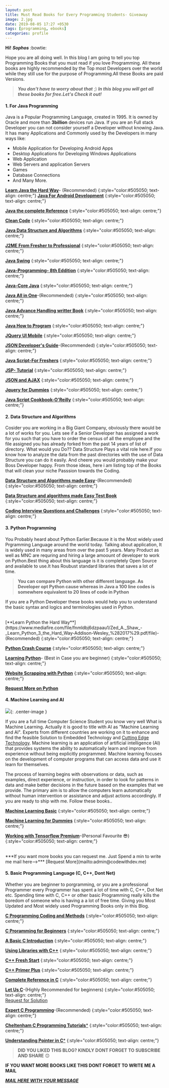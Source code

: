 ```yaml
---
layout: post
title: Must Read Books for Every Programming Students- Giveaway
image: 2.jpg
date: 2019-08-05 17:27 +0530
tags: [programming, ebooks]
categories: profile
---
```


 **Hi!** ***Sophos*** :bowtie:
 
 Hope you are all doing well. In this blog I am going to tell you top Programming Books that you must read if you love Programming.
All these books are highly recommended by the Top most Developers over the world while they still use for the purpose of Programming.All these Books are paid Versions.
   >**_You don't have to worry about that_** ;) 
   **_In this blog you will get all these books for free.Let's Check it out!_**
   


 
 
  
#### 1. For Java Programming 
 
 Java is a Popular Programming Language, created in 1995. It is owned by Oracle and more than **3billion** devices run Java. If you are an Full stack Developer you can not consider yourself a Developer without knowing Java. It has many Applications and Commonly used by the Developers in many ways like:
 
   * Mobile Application for Developing Android Apps
   * Desktop Applications for Developing Windows Applications
   * Web Application
   * Web Servers and application Servers
   * Games
   * Database Connections 
   * And Many More.
   

  [**Learn Java the Hard Way**](http://www.mediafire.com/file/3qkqp32xddozrf3/Jeff_Friesen_-_Learn_Java_for_Android_Development-Apress_%25282014%2529.pdf/file)- (Recommended)
  {:style="color:#505050; text-align: centre;"}
 [**Java For Android Development**](http://www.mediafire.com/file/3qkqp32xddozrf3/Jeff_Friesen_-_Learn_Java_for_Android_Development-Apress_%25282014%2529.pdf/file)
  {:style="color:#505050; text-align: centre;"}
  
 [**Java the complete Reference**](http://www.mediafire.com/file/0ltkbv0lqrr9erj/Patrick_Naughton%252C_Herbert_Schildt_-_Java__The_Complete_Reference-McGraw-Hill_Osborne_Media_%25281996%2529.pdf/file)
 {:style="color:#505050; text-align: centre;"}
 
 [**Clean Code**](http://www.mediafire.com/file/817g7faiyyv7goz/Robert_C._Martin_-_Clean_Code__A_Handbook_of_Agile_Software_Craftsmanship-Prentice_Hall_%25282008%2529.pdf/file)
 {:style="color:#505050; text-align: centre;"}
 
 [**Java Data Structure and Algorithms**](https://www.mediafire.com/file/hj3n6xptqi2f3u5/Java_-_Data_Structure_And_Algorithms.pdf/file)
  {:style="color:#505050; text-align: centre;"}
  
 [**J2ME From Fresher to Professional**](https://www.mediafire.com/file/iqnttvicxnl0lh5/J2ME_-_From_Fresher_to_Professional.pdf/file)
 {:style="color:#505050; text-align: centre;"}
 
 [**Java Swing**](https://www.mediafire.com/file/dn91qkf5eda1caj/Java_Swing.pdf/file)
  {:style="color:#505050; text-align: centre;"}
  
 [**Java-Programming- 8th Eddition**](https://www.mediafire.com/file/613ajeyvgzh0b8h/Java_-_Programming_-_8th_Edition.pdf/file)
 {:style="color:#505050; text-align: centre;"}
 
 [**Java-Core Java**](https://www.mediafire.com/file/wrj4v232lwf7193/Java_-_Core_Java.pdf/file)
 {:style="color:#505050; text-align: centre;"}
 
 [**Java All in One**](https://www.mediafire.com/file/vhpi1vfqmwb5caf/Java_-_All_In_One.pdf/file)-(Recommended)
{:style="color:#505050; text-align: centre;"} 
 
 [**Java Advance Handling writter Book**](https://www.mediafire.com/file/r7ssga0v3nxekar/Java_-_Advance_Handling_Writen_Book.pdf/file)
  {:style="color:#505050; text-align: centre;"}
  
 [**Java How to Program**](https://www.mediafire.com/file/3vvabj364ozumdm/Java_-_How_to_Program.pdf/file)
   {:style="color:#505050; text-align: centre;"}
 
 [**JQuery UI Mobile**](https://www.mediafire.com/file/8pp4beo92to9fb4/JQuery_JQuery_UI___JQuery_Mobile.pdf/file)
 {:style="color:#505050; text-align: centre;"}
 
 [**JSON Developer's Guide**](https://www.mediafire.com/file/0dd70422tzzjtae/JSON_-_Developer_s_Guide.pdf/file)-(Recommended)
 {:style="color:#505050; text-align: centre;"}
 
 [**Java Script-For Freshers**](https://www.mediafire.com/file/d2dswabyowlwoh3/Java_Script_-_Fresher.pdf/file)
  {:style="color:#505050; text-align: centre;"}
  
 [**JSP- Tutorial**](https://www.mediafire.com/file/ucihmbqhb0kgfv4/JSP_-_Tutorial.pdf/file)
 {:style="color:#505050; text-align: centre;"}
 
 [**JSON and AJAX**](https://www.mediafire.com/file/gpo9nn2sbv1ww32/Javascript_-_JSON_and_Ajax.pdf/file)
 {:style="color:#505050; text-align: centre;"}

 [**Jquery for Dummies**](https://www.mediafire.com/file/nk5u4acp3e8t0st/JQuery_for_Dummies.pdf/file)
  {:style="color:#505050; text-align: centre;"}
  
 [**Java Script Cookbook-O'Reilly**](https://www.mediafire.com/file/a8ra88uo365tjhn/Shelley_Powers_-_JavaScript_Cookbook_%28Oreilly_Cookbooks%29-O%27Reilly_Media_%282010%29.pdf/file) 
 {:style="color:#505050; text-align: centre;"}
  
#### 2. Data Structure and Algorithms

Cosider you are working in a Big Giant Company, obviously there would be a lot of works for you. Lets see if a Senior Developer has assigned a work for you such that you have to order the census of all the employee and the file assigned you has already forked from the past 14 years of list of directory. What would you Do?? 
  Data Structure Plays a vital role here.If you know how to analyze the data from the past directories with the use of Data Structure you can do it easily. And cheere you would probably make your Boss Developer happy. 
  From those ideas, here i am listing top of the Books that will clean your niche Passsion towards the Coding. 
<br/>

[**Data Structure and Algorithms made Easy**](https://www.mediafire.com/file/piss49loddi6rof/Narasimha_Karumanchi_-_Data_structures_and_algorithms_made_easy-CareerMonk.pdf/file)-(Recommended)
{:style="color:#505050; text-align: centre;"}

[**Data Structure and algorithms made Easy Test Book**](https://www.mediafire.com/file/y7heytrqqvvokd3/Narasimha_Karumanchi_-_Data_Structures_and_Algorithms_Made_Easy__Data_Structures_and_Algorithmic_Puzzles-CareerMonk_Plublications_%282017%29.pdf/file)
{:style="color:#505050; text-align: centre;"}

[**Coding Interview Questions and Challenges**](https://www.mediafire.com/file/tja9v59ep1p262y/Narasimha_Karumanchi_-_Coding_Interview_Questions-CareerMonk_Publ._%282016%29.pdf/file)
{:style="color:#505050; text-align: centre;"}


#### 3. Python Programming

You Probably heard about Python Earlier.Because it is the Most widely used Prgramming Language around the world today. Talking about application, It is widely used in many areas from over the past 5 years. Many Product as well as MNC are requring and hiring a large amoount of developer to work on Python.Best thing about this language is it is completely Open Source and available to use.It has Roubust standard libraries that saves a lot of time. 
 > **You can compare Python with other different language. As Developer opt Python cause whereas in Java a 100 line codes is somewhere equivalent to 20 lines of code in Python**
 
 If you are a Python Developer these books would help you to understand the basic syntax and logics and terminologies used in Python.
 
 <br/>
 [**Learn Python the Hard Way**](https://www.mediafire.com/file/fnmldbj6dzpaau1/Zed_A._Shaw_-_Learn_Python_3_the_Hard_Way-Addison-Wesley_%282017%29.pdf/file)-(Recommended)
 {:style="color:#505050; text-align: centre;"}
 
 [**Python Crash Course**](https://www.mediafire.com/file/0f9c3wi9nooeguj/Eric_Matthes_-_Python_Crash_Course_A_Hands-On%2C_Project-Based_Introduction_to_Programming-No_Starch_Press_%282016%29.pdf/file)
 {:style="color:#505050; text-align: centre;"}
 
 [**Learning Python**](https://www.mediafire.com/file/67sq8a7f6gwffd0/Mark_Lutz_-_Learning_Python%2C_4th_Edition-O%27Reilly_Media_%282009%29.pdf/file)- (Best in Case you are beginner)
 {:style="color:#505050; text-align: centre;"}
 
 [**Website Scrapping with Python**](https://www.mediafire.com/file/ky9eozuuct4xt7z/Website_Scrapping_with_Python.pdf/file)
 {:style="color:#505050; text-align: centre;"}
 
 [**Request More on Python**](mailto:admin@codewithdev.me)
 
 
#### 4. Machine Learning and AI
![]({{site.baseurl}}/images/3.jpg){: .center-image }
 
 If you are a full time Computer Science Student you know very well What is Machine Learning. Actually it is good to title with AI as "Machine Learning and AI". Experts from different countries are working on it to enhance and find the feasible Solution to Embedded Technology and [Cutting Edge Technology](https://www.techopedia.com/definition/26589/cutting-edge-technology). Machine learning is an application of artificial intelligence (AI) that provides systems the ability to automatically learn and improve from experience without being explicitly programmed. Machine learning focuses on the development of computer programs that can access data and use it learn for themselves.

The process of learning begins with observations or data, such as examples, direct experience, or instruction, in order to look for patterns in data and make better decisions in the future based on the examples that we provide. The primary aim is to allow the computers learn automatically without human intervention or assistance and adjust actions accordingly.
 If you are ready to ship with me. Follow these books..
 
 [**Machine Learning Basic**](https://www.mediafire.com/file/1akc6nhde4gzno4/Machine_Learning.pdf/file)
 {:style="color:#505050; text-align: centre;"}
 
 [**Machine Learning for Dummies**](https://www.mediafire.com/file/thu8c8dkg8ybz7j/Machine_Learning_for_dummies.pdf/file)
 {:style="color:#505050; text-align: centre;"}
 
 [**Working with Tensorflow Premium**](https://www.mediafire.com/file/th4u0g8zd55nkgu/Tensor_flow.pdf/file)-(Personal Favourite  :sunglasses:)
 {:style="color:#505050; text-align: centre;"}
 
 <br/>
 ***If you want more books you can request me. Just Spend a min to write me mail here-->*** [Request More](mailto:admin@codewithdev.me)
 
 <br/>
 
 #### 5. Basic Programming Language (C, C++, Dont Net)
 
 Whether you are beginner to porgramming, or you are a professional Programmer every Programmer has spent a lot of time with C, C++, Dot Net etc. Spending time with C, C++ or other basic Programming really kills the boredom of someone who is having a a lot of free time.
 Giving you Most Updated and Most widely used Programming Books only in this Blog.
 
 
 [**C Programming Coding and Methods**](https://www.mediafire.com/file/4o8vfpjjztta5ya/C_Programming_Coding_and_Methods-1.pdf/file)
 {:style="color:#505050; text-align: centre;"}
 
 [**C Proramming for Beginners**](https://www.mediafire.com/file/em91qr38yvdz0dl/C_Programming_for_Beginners.pdf/file)
 {:style="color:#505050; text-align: centre;"}
 
 [**A Basic C Introduction**](https://www.mediafire.com/file/2j1yf2xlbhb1y9n/C_-_Introduction.pdf/file)
 {:style="color:#505050; text-align: centre;"}
 
 [**Using Libraries with C++**](https://www.mediafire.com/file/ok3vpknndeh4p5d/Using_Libraries_with_C++.pdf/file)
 {:style="color:#505050; text-align: centre;"}

 [**C++ Fresh Start**](https://www.mediafire.com/file/zfbuaugoch9ngsp/C++_-_Fresher.pdf/file)
 {:style="color:#505050; text-align: centre;"}
 
 [**C++ Primer Plus**](https://www.mediafire.com/file/0k6xvz8pj70ba5z/C++_-_Primer_Plus_%285th_Edition%29.pdf/file)
 {:style="color:#505050; text-align: centre;"}
 
 [**Complete Reference in C**](https://www.mediafire.com/file/csv7u0nihz8p3by/complete-reference-c1.pdf/file)
  {:style="color:#505050; text-align: centre;"}
  
 [**Let Us C**](https://www.mediafire.com/file/ywpals1o5hx6a6l/Let_Us_C.pdf/file)-(Highly Recommended for beginners)
 {:style="color:#505050; text-align: centre;"}
 <br/>
 [Request for Solution](mailto:admin@codewithdev.me)
 
 [**Expert C Programming**](https://www.mediafire.com/file/56j97t3ovbbty6j/Expert_C_Programming.pdf/file)-(Recommended)
 {:style="color:#505050; text-align: centre;"}
 
 [**Cheltenham C Programming Tutorials***](https://www.mediafire.com/file/xnbkgl5goed8904/Cheltenham_Computer_Training_-_C_programming_%281997%29.pdf/file)
 {:style="color:#505050; text-align: centre;"}
 
 [**Understanding Pointer in C***](https://www.mediafire.com/file/z956h585u4i3utz/Yashavant_Kanetkar_-_Understanding_Pointers_in_C-BPB_Publications_%282003%29_2.pdf/file)
 {:style="color:#505050; text-align: centre;"}
 
 
 
 
 
  >**DID YOU LIKED THIS BLOG?  KINDLY DONT FORGET TO SUBSCRIBE AND SHARE** :blush:
  
  **IF YOU WANT MORE BOOKS LIKE THIS DONT FORGET TO WRITE ME A MAIL**
  
  [***MAIL HERE WITH YOUR MESSAGE***](mailto:admin@codewithdev.me)
 
 
 
 
 
 
 
  
 
 
   
